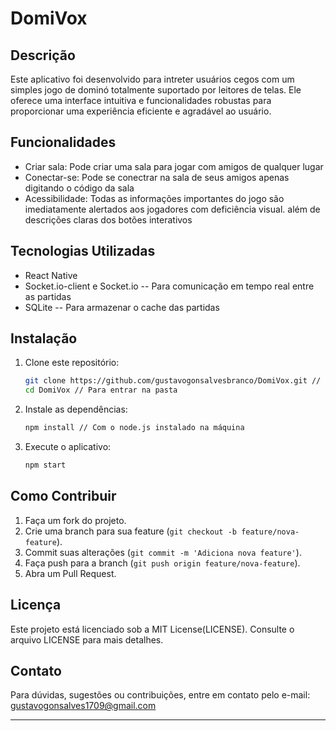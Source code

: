 # DomiVox

## Descrição

Este aplicativo foi desenvolvido para intreter usuários cegos com um simples jogo de dominó totalmente suportado por leitores de telas. Ele oferece uma interface intuitiva e funcionalidades robustas para proporcionar uma experiência eficiente e agradável ao usuário.

## Funcionalidades

- Criar sala: Pode criar uma sala para jogar com amigos de qualquer lugar
- Conectar-se: Pode se conectrar na sala de seus amigos apenas digitando o código da sala
- Acessibilidade: Todas as informações importantes do jogo são imediatamente alertados aos jogadores com deficiência visual. além de descrições claras dos botões interativos

## Tecnologias Utilizadas

- React Native
- Socket.io-client e Socket.io -- Para comunicação em tempo real entre as partidas
- SQLite -- Para armazenar o cache das partidas

## Instalação

1. Clone este repositório:
    ```bash
    git clone https://github.com/gustavogonsalvesbranco/DomiVox.git // Com git instalado na máquina
    cd DomiVox // Para entrar na pasta
    ```
2. Instale as dependências:
    ```bash
    npm install // Com o node.js instalado na máquina
    ```
3. Execute o aplicativo:
    ```bash
    npm start
    ```

## Como Contribuir

1. Faça um fork do projeto.
2. Crie uma branch para sua feature (`git checkout -b feature/nova-feature`).
3. Commit suas alterações (`git commit -m 'Adiciona nova feature'`).
4. Faça push para a branch (`git push origin feature/nova-feature`).
5. Abra um Pull Request.

## Licença
Este projeto está licenciado sob a MIT License(LICENSE). Consulte o arquivo LICENSE para mais detalhes.

## Contato

Para dúvidas, sugestões ou contribuições, entre em contato pelo e-mail: gustavogonsalves1709@gmail.com

---
